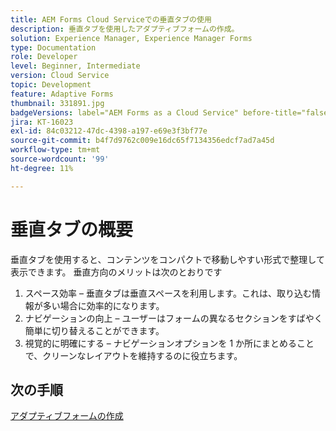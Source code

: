 ```yaml
---
title: AEM Forms Cloud Serviceでの垂直タブの使用
description: 垂直タブを使用したアダプティブフォームの作成。
solution: Experience Manager, Experience Manager Forms
type: Documentation
role: Developer
level: Beginner, Intermediate
version: Cloud Service
topic: Development
feature: Adaptive Forms
thumbnail: 331891.jpg
badgeVersions: label="AEM Forms as a Cloud Service" before-title="false"
jira: KT-16023
exl-id: 84c03212-47dc-4398-a197-e69e3f3bf77e
source-git-commit: b4f7d9762c009e16dc65f7134356edcf7ad7a45d
workflow-type: tm+mt
source-wordcount: '99'
ht-degree: 11%

---
```


# 垂直タブの概要

垂直タブを使用すると、コンテンツをコンパクトで移動しやすい形式で整理して表示できます。 垂直方向のメリットは次のとおりです
1. スペース効率 – 垂直タブは垂直スペースを利用します。これは、取り込む情報が多い場合に効率的になります。
1. ナビゲーションの向上 – ユーザーはフォームの異なるセクションをすばやく簡単に切り替えることができます。
1. 視覚的に明確にする – ナビゲーションオプションを 1 か所にまとめることで、クリーンなレイアウトを維持するのに役立ちます。

## 次の手順

[アダプティブフォームの作成](./create-af.md)
